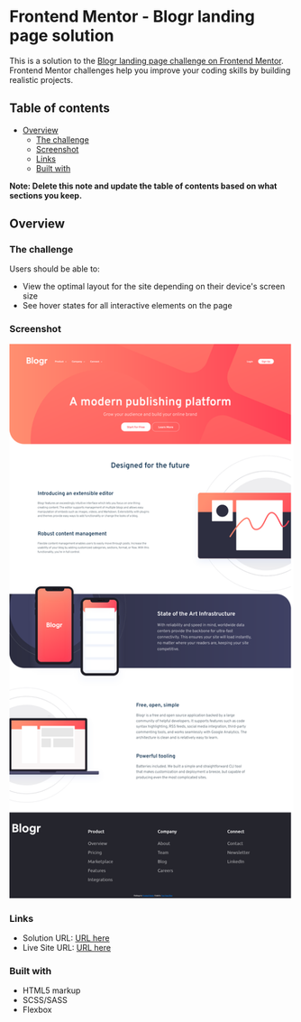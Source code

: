 # Frontend Mentor - Blogr landing page solution

This is a solution to the [Blogr landing page challenge on Frontend Mentor](https://www.frontendmentor.io/challenges/blogr-landing-page-EX2RLAApP). Frontend Mentor challenges help you improve your coding skills by building realistic projects. 

## Table of contents

- [Overview](#overview)
  - [The challenge](#the-challenge)
  - [Screenshot](#screenshot)
  - [Links](#links)
  - [Built with](#built-with)

**Note: Delete this note and update the table of contents based on what sections you keep.**

## Overview

### The challenge

Users should be able to:

- View the optimal layout for the site depending on their device's screen size
- See hover states for all interactive elements on the page

### Screenshot

![](./ss.png)

### Links

- Solution URL: [URL here](https://www.frontendmentor.io/solutions/blogr-landing-page-mLFYVGkBAU)
- Live Site URL: [URL here](https://skolpionek.github.io/BLOGR_LandingPageMain/)

### Built with

- HTML5 markup
- SCSS/SASS
- Flexbox
